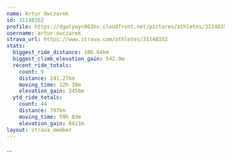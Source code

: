 ```yaml
---
name: Artur Owczarek
id: 31148352
profile: https://dgalywyr863hv.cloudfront.net/pictures/athletes/31148352/15906846/1/large.jpg
username: artur-owczarek
strava_url: https://www.strava.com/athletes/31148352
stats:
  biggest_ride_distance: 106.64km
  biggest_climb_elevation_gain: 542.9m
  recent_ride_totals:
    count: 9
    distance: 241.27km
    moving_time: 12h 38m
    elevation_gain: 2456m
  ytd_ride_totals:
    count: 44
    distance: 797km
    moving_time: 59h 03m
    elevation_gain: 6421m
layout: strava_member
--- 
```

...
